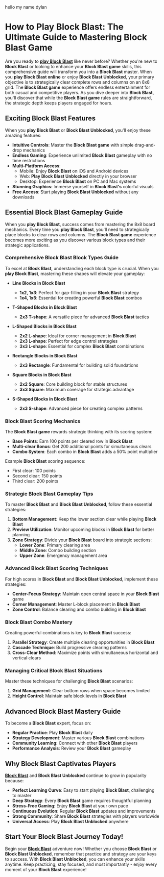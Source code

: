 hello my name dylan 
# How to Play Block Blast: The Ultimate Guide to Mastering Block Blast Game

Are you ready to [**play Block Blast**](https://blockblast.co) like never before? Whether you're new to **Block Blast** or looking to enhance your **Block Blast game** skills, this comprehensive guide will transform you into a **Block Blast** master. When you **play Block Blast online** or enjoy **Block Blast Unblocked**, your primary objective is to strategically clear complete rows and columns on an 8x8 grid. The **Block Blast game** experience offers endless entertainment for both casual and competitive players. As you dive deeper into **Block Blast**, you'll discover that while the **Block Blast game** rules are straightforward, the strategic depth keeps players engaged for hours.

## Exciting Block Blast Features

When you **play Block Blast** or **Block Blast Unblocked**, you'll enjoy these amazing features:

- **Intuitive Controls**: Master the **Block Blast game** with simple drag-and-drop mechanics
- **Endless Gaming**: Experience unlimited **Block Blast** gameplay with no time restrictions
- **Multi-Platform Access**: 
  - Mobile: Enjoy **Block Blast** on iOS and Android devices
  - Web: **Play Block Blast Unblocked** directly in your browser
  - Desktop: Experience **Block Blast** on PC and Mac systems
- **Stunning Graphics**: Immerse yourself in **Block Blast's** colorful visuals
- **Free Access**: Start playing **Block Blast Unblocked** without any downloads

## Essential Block Blast Gameplay Guide

When you **play Block Blast**, success comes from mastering the 8x8 board mechanics. Every time you **play Block Blast**, you'll need to strategically place blocks to clear rows and columns. The **Block Blast game** experience becomes more exciting as you discover various block types and their strategic applications.

### Comprehensive Block Blast Block Types Guide

To excel at **Block Blast**, understanding each block type is crucial. When you **play Block Blast**, mastering these shapes will elevate your gameplay:

- **Line Blocks in Block Blast**
  - **1x2, 1x3**: Perfect for gap-filling in your **Block Blast** strategy
  - **1x4, 1x5**: Essential for creating powerful **Block Blast** combos

- **T-Shaped Blocks in Block Blast**
  - **2x3 T-shape**: A versatile piece for advanced **Block Blast** tactics

- **L-Shaped Blocks in Block Blast**
  - **2x2 L-shape**: Ideal for corner management in **Block Blast**
  - **2x3 L-shape**: Perfect for edge control strategies
  - **3x3 L-shape**: Essential for complex **Block Blast** combinations

- **Rectangle Blocks in Block Blast**
  - **2x3 Rectangle**: Fundamental for building solid foundations

- **Square Blocks in Block Blast**
  - **2x2 Square**: Core building block for stable structures
  - **3x3 Square**: Maximum coverage for strategic advantage

- **S-Shaped Blocks in Block Blast**
  - **2x3 S-shape**: Advanced piece for creating complex patterns

### Block Blast Scoring Mechanics

The **Block Blast game** rewards strategic thinking with its scoring system:

- **Base Points**: Earn 100 points per cleared row in **Block Blast**
- **Multi-clear Bonus**: Get 200 additional points for simultaneous clears
- **Combo System**: Each combo in **Block Blast** adds a 50% point multiplier

Example **Block Blast** scoring sequence:
- First clear: 100 points
- Second clear: 150 points
- Third clear: 200 points

### Strategic Block Blast Gameplay Tips

To master **Block Blast** and **Block Blast Unblocked**, follow these essential strategies:

1. **Bottom Management**: Keep the lower section clear while playing **Block Blast**
2. **Preview Utilization**: Monitor upcoming blocks in **Block Blast** for better planning
3. **Zone Strategy**: Divide your **Block Blast** board into strategic sections:
   - **Lower Zone**: Primary clearing area
   - **Middle Zone**: Combo building section
   - **Upper Zone**: Emergency management area

### Advanced Block Blast Scoring Techniques

For high scores in **Block Blast** and **Block Blast Unblocked**, implement these strategies:

- **Center-Focus Strategy**: Maintain open central space in your **Block Blast** game
- **Corner Management**: Master L-block placement in **Block Blast**
- **Zone Control**: Balance clearing and combo building in **Block Blast**

### Block Blast Combo Mastery

Creating powerful combinations is key to **Block Blast** success:

1. **Parallel Strategy**: Create multiple clearing opportunities in **Block Blast**
2. **Cascade Technique**: Build progressive clearing patterns
3. **Cross-Clear Method**: Maximize points with simultaneous horizontal and vertical clears

### Managing Critical Block Blast Situations

Master these techniques for challenging **Block Blast** scenarios:

1. **Grid Management**: Clear bottom rows when space becomes limited
2. **Height Control**: Maintain safe block levels in **Block Blast**

## Advanced Block Blast Mastery Guide

To become a **Block Blast** expert, focus on:

- **Regular Practice**: Play **Block Blast** daily
- **Strategy Development**: Master various **Block Blast** combinations
- **Community Learning**: Connect with other **Block Blast** players
- **Performance Analysis**: Review your **Block Blast** gameplay

## Why Block Blast Captivates Players

[**Block Blast**](https://blockblast.co) and **Block Blast Unblocked** continue to grow in popularity because:

- **Perfect Learning Curve**: Easy to start playing **Block Blast**, challenging to master
- **Deep Strategy**: Every **Block Blast** game requires thoughtful planning
- **Stress-Free Gaming**: Enjoy **Block Blast** at your own pace
- **Continuous Evolution**: Regular **Block Blast** updates and improvements
- **Strong Community**: Share **Block Blast** strategies with players worldwide
- **Universal Access**: Play **Block Blast Unblocked** anywhere

## Start Your Block Blast Journey Today!

Begin your [**Block Blast**](https://blockblast.co) adventure now! Whether you choose **Block Blast** or **Block Blast Unblocked**, remember that practice and strategy are your keys to success. With **Block Blast Unblocked**, you can enhance your skills anytime. Keep practicing, stay focused, and most importantly - enjoy every moment of your **Block Blast** experience!
